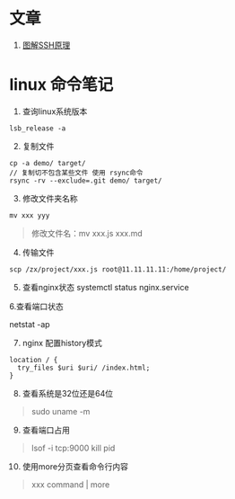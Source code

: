 # 文章

1. [图解SSH原理](https://www.jianshu.com/p/33461b619d53)

# linux 命令笔记

1. 查询linux系统版本

```
lsb_release -a
```

2. 复制文件

```
cp -a demo/ target/
// 复制切不包含某些文件 使用 rsync命令
rsync -rv --exclude=.git demo/ target/

```

3. 修改文件夹名称

```
mv xxx yyy
```
> 修改文件名：mv xxx.js xxx.md


4. 传输文件

```
scp /zx/project/xxx.js root@11.11.11.11:/home/project/
```

5. 查看nginx状态
systemctl status nginx.service

6.查看端口状态

netstat -ap

7. nginx 配置history模式

```
location / {
  try_files $uri $uri/ /index.html;
}
```

8. 查看系统是32位还是64位

> sudo uname -m

9. 查看端口占用

>  lsof -i tcp:9000
>  kill pid

10. 使用more分页查看命令行内容

> xxx command | more